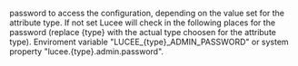 password to access the configuration, depending on the value set for the attribute type. 
				If not set Lucee will check in the following places for the password (replace {type} with the actual type choosen for the attribute type).
				Enviroment variable "LUCEE_{type}_ADMIN_PASSWORD" or system property "lucee.{type}.admin.password".